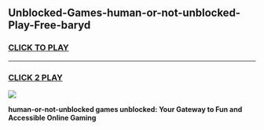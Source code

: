 
## Unblocked-Games-human-or-not-unblocked-Play-Free-baryd
<h3>
<a href="https://premium76.site?title=human-or-not-unblocked&ref=23A">CLICK TO PLAY</a></h3>
<hr>

<h3>
<a href="https://premium76.site?title=human-or-not-unblocked&ref=23A">CLICK 2 PLAY</a>
  
</h3>

<a href="https://premium76.site?title=human-or-not-unblocked&ref=23A"><img src="https://clearcache.store/games.png"></a>


**human-or-not-unblocked games unblocked: Your Gateway to Fun and Accessible Online Gaming**
